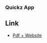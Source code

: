 ### Quickz App
## Link
- [Pdf + Website](https://drive.google.com/drive/folders/1XTcPa_YnyHTgigxv6bc_toDK79Au5lQK?usp=drive_link)
